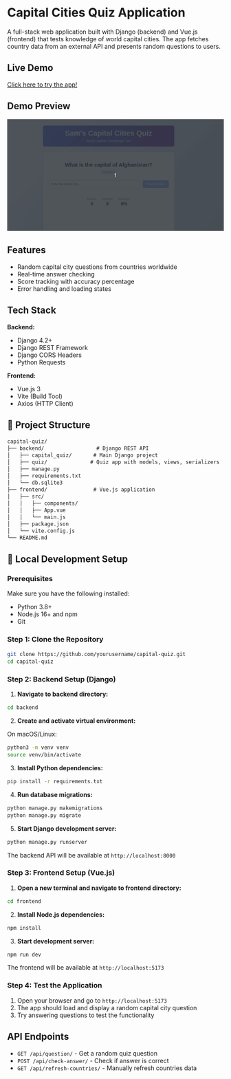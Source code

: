# Capital Cities Quiz Application

A full-stack web application built with Django (backend) and Vue.js (frontend) that tests knowledge of world capital cities. The app fetches country data from an external API and presents random questions to users.

## Live Demo

[Click here to try the app!](https://capital-quiz-eight.vercel.app/)

## Demo Preview

![Capital Quiz Demo](./Captial_Quiz.gif)

## Features

- Random capital city questions from countries worldwide
- Real-time answer checking
- Score tracking with accuracy percentage
- Error handling and loading states

## Tech Stack

**Backend:**
- Django 4.2+
- Django REST Framework
- Django CORS Headers
- Python Requests

**Frontend:**
- Vue.js 3
- Vite (Build Tool)
- Axios (HTTP Client)

## 📁 Project Structure

```
capital-quiz/
├── backend/                 # Django REST API
│   ├── capital_quiz/       # Main Django project
│   ├── quiz/              # Quiz app with models, views, serializers
│   ├── manage.py
│   ├── requirements.txt
│   └── db.sqlite3
├── frontend/               # Vue.js application
│   ├── src/
│   │   ├── components/
│   │   ├── App.vue
│   │   └── main.js
│   ├── package.json
│   └── vite.config.js
└── README.md
```

## 🚀 Local Development Setup

### Prerequisites

Make sure you have the following installed:
- Python 3.8+ 
- Node.js 16+ and npm
- Git

### Step 1: Clone the Repository

```bash
git clone https://github.com/yourusername/capital-quiz.git
cd capital-quiz
```

### Step 2: Backend Setup (Django)

1. **Navigate to backend directory:**
```bash
cd backend
```

2. **Create and activate virtual environment:**

On macOS/Linux:
```bash
python3 -m venv venv
source venv/bin/activate
```

3. **Install Python dependencies:**
```bash
pip install -r requirements.txt
```

4. **Run database migrations:**
```bash
python manage.py makemigrations
python manage.py migrate
```

5. **Start Django development server:**
```bash
python manage.py runserver
```

The backend API will be available at `http://localhost:8000`

### Step 3: Frontend Setup (Vue.js)

1. **Open a new terminal and navigate to frontend directory:**
```bash
cd frontend
```

2. **Install Node.js dependencies:**
```bash
npm install
```

3. **Start development server:**
```bash
npm run dev
```

The frontend will be available at `http://localhost:5173`

### Step 4: Test the Application

1. Open your browser and go to `http://localhost:5173`
2. The app should load and display a random capital city question
3. Try answering questions to test the functionality

## API Endpoints

- `GET /api/question/` - Get a random quiz question
- `POST /api/check-answer/` - Check if answer is correct
- `GET /api/refresh-countries/` - Manually refresh countries data
